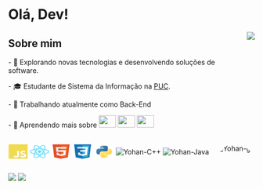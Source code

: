 <h1>Olá, Dev!</h1>

<img height="165em" align="right" src="https://github-readme-stats.vercel.app/api/top-langs/?username=yohangreg&layout=compact&langs_count=7&theme=dracula"/>

## Sobre mim 

<p align="left"> 
  - 🤔 Explorando novas tecnologias e desenvolvendo soluções de software.
</p>

<p align="left"> 
  - 🎓 Estudante de Sistema da Informação na <a href="https://github.com/ICEI-PUC-Minas-PMV-SI">PUC</a>.
</p>

<p align="left"> 
  - 💼 Trabalhando atualmente como Back-End
</p>

<p align="left"> 
  - 🌱 Aprendendo mais sobre 
      <img height="25" width="35" src="https://cdn.jsdelivr.net/gh/devicons/devicon/icons/kotlin/kotlin-original.svg" />    
      <img height="25" width="35" src="https://cdn.jsdelivr.net/gh/devicons/devicon/icons/nodejs/nodejs-original.svg" />
      <img height="25" width="35" src="https://cdn.jsdelivr.net/gh/devicons/devicon/icons/googlecloud/googlecloud-original.svg" />
      
</p>

<div style="display: inline_block"><br>
  <img align="center" alt="Yohan-Js" height="30" width="40" src="https://raw.githubusercontent.com/devicons/devicon/master/icons/javascript/javascript-plain.svg">
  <img align="center" alt="Yohan-React" height="30" width="40" src="https://raw.githubusercontent.com/devicons/devicon/master/icons/react/react-original.svg">
  <img align="center" alt="Yohan-HTML" height="30" width="40" src="https://raw.githubusercontent.com/devicons/devicon/master/icons/html5/html5-original.svg">
  <img align="center" alt="Yohan-CSS" height="30" width="40" src="https://raw.githubusercontent.com/devicons/devicon/master/icons/css3/css3-original.svg">
  <img align="center" alt="Yohan-Python" height="30" width="40" src="https://raw.githubusercontent.com/devicons/devicon/master/icons/python/python-original.svg">
  <img align="center" alt="Yohan-C++" height="30" width="40" src="https://cdn.jsdelivr.net/gh/devicons/devicon/icons/cplusplus/cplusplus-original.svg">
  <img align="center" alt="Yohan-Java" height="30" width="40" src="https://cdn.jsdelivr.net/gh/devicons/devicon/icons/java/java-original.svg"/>
  <img align="right" alt="Yohan-gif" height="150" style="border-radius:50px;" src="https://media.discordapp.net/attachments/1031919869387616286/1031921806812139561/Design_sem_nome.gif?width=650&height=656">
</div>


##

<div> 
  <a href = "mailto:yohanggg26@gmail.com"><img src="https://img.shields.io/badge/-Gmail-%23333?style=for-the-badge&logo=gmail&logoColor=white" target="_blank"></a>
  <a href="https://www.linkedin.com/in/yohangregorio" target="_blank"><img src="https://img.shields.io/badge/-LinkedIn-%230077B5?style=for-the-badge&logo=linkedin&logoColor=white" target="_blank"></a>
 
</div>
